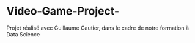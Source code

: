 # Video-Game-Project-
Projet réalisé avec Guillaume Gautier, dans le cadre de notre formation à Data Science
